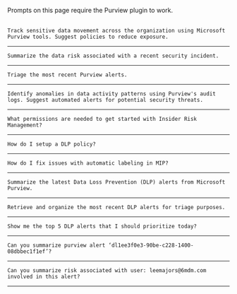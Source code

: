 Prompts on this page require the Purview plugin to work.
<br><br>
```
Track sensitive data movement across the organization using Microsoft Purview tools. Suggest policies to reduce exposure.
```
---
```
Summarize the data risk associated with a recent security incident.
```
---
```
Triage the most recent Purview alerts.
```
---
```
Identify anomalies in data activity patterns using Purview's audit logs. Suggest automated alerts for potential security threats.
```
---
```
What permissions are needed to get started with Insider Risk Management?
```
---
```
How do I setup a DLP policy?
```
---
```
How do I fix issues with automatic labeling in MIP?
```
---
```
Summarize the latest Data Loss Prevention (DLP) alerts from Microsoft Purview.
```
---
```
Retrieve and organize the most recent DLP alerts for triage purposes.
```
---
```
Show me the top 5 DLP alerts that I should prioritize today?
```
---
```
Can you summarize purview alert ‘dl1ee3f0e3-90be-c228-1400-08dbbec1f1ef’?
```
---
```
Can you summarize risk associated with user: leemajors@6mdm.com involved in this alert?
```
---
